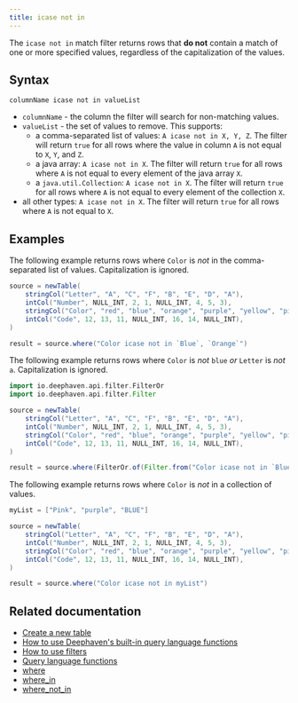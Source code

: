 ```yaml
---
title: icase not in
---
```


The `icase not in` match filter returns rows that **do not** contain a match of one or more specified values, regardless of the capitalization of the values.

## Syntax

```
columnName icase not in valueList
```

- `columnName` - the column the filter will search for non-matching values.
- `valueList` - the set of values to remove. This supports:
  - a comma-separated list of values: `A icase not in X, Y, Z`. The filter will return `true` for all rows where the value in column `A` is not equal to `X`, `Y`, and `Z`.
  - a java array: `A icase not in X`. The filter will return `true` for all rows where `A` is not equal to every element of the java array `X`.
  - a `java.util.Collection`: `A icase not in X`. The filter will return `true` for all rows where `A` is not equal to every element of the collection `X`.
- all other types: `A icase not in X`. The filter will return `true` for all rows where `A` is not equal to `X`.

## Examples

The following example returns rows where `Color` is _not_ in the comma-separated list of values. Capitalization is ignored.

```groovy order=source,result
source = newTable(
    stringCol("Letter", "A", "C", "F", "B", "E", "D", "A"),
    intCol("Number", NULL_INT, 2, 1, NULL_INT, 4, 5, 3),
    stringCol("Color", "red", "blue", "orange", "purple", "yellow", "pink", "blue"),
    intCol("Code", 12, 13, 11, NULL_INT, 16, 14, NULL_INT),
)

result = source.where("Color icase not in `Blue`, `Orange`")
```

The following example returns rows where `Color` is _not_ `blue` _or_ `Letter` is _not_ `a`. Capitalization is ignored.

```groovy order=source,result
import io.deephaven.api.filter.FilterOr
import io.deephaven.api.filter.Filter

source = newTable(
    stringCol("Letter", "A", "C", "F", "B", "E", "D", "A"),
    intCol("Number", NULL_INT, 2, 1, NULL_INT, 4, 5, 3),
    stringCol("Color", "red", "blue", "orange", "purple", "yellow", "pink", "blue"),
    intCol("Code", 12, 13, 11, NULL_INT, 16, 14, NULL_INT),
)

result = source.where(FilterOr.of(Filter.from("Color icase not in `Blue`", "Letter icase not in `a`")))
```

The following example returns rows where `Color` is _not_ in a collection of values.

```groovy order=source,result
myList = ["Pink", "purple", "BLUE"]

source = newTable(
    stringCol("Letter", "A", "C", "F", "B", "E", "D", "A"),
    intCol("Number", NULL_INT, 2, 1, NULL_INT, 4, 5, 3),
    stringCol("Color", "red", "blue", "orange", "purple", "yellow", "pink", "blue"),
    intCol("Code", 12, 13, 11, NULL_INT, 16, 14, NULL_INT),
)

result = source.where("Color icase not in myList")
```

## Related documentation

- [Create a new table](../../../how-to-guides/new-and-empty-table.md#newtable)
- [How to use Deephaven's built-in query language functions](../../../how-to-guides/built-in-functions.md)
- [How to use filters](../../../how-to-guides/filters.md)
- [Query language functions](../query-library/query-language-function-reference.md)
- [where](../../table-operations/filter/where.md)
- [where_in](../../table-operations/filter/where-in.md)
- [where_not_in](../../table-operations/filter/where-not-in.md)
